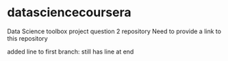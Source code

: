 # datasciencecoursera
Data Science toolbox project question 2 repository
Need to provide a link to this repository

added line to first branch:
still has line at end
